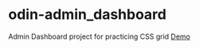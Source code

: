 # odin-admin_dashboard
Admin Dashboard project for practicing CSS grid
[Demo](https://vu3xk41997.github.io/odin-admin_dashboard/)